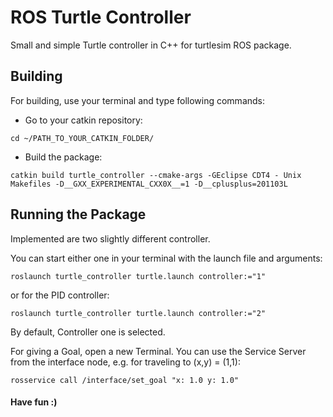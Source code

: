 # ROS Turtle Controller
Small and simple Turtle controller in C++ for turtlesim ROS package.

## Building 
For building, use your terminal and type following commands:

* Go to your catkin repository:
```
cd ~/PATH_TO_YOUR_CATKIN_FOLDER/
```
* Build the package:
```
catkin build turtle_controller --cmake-args -GEclipse CDT4 - Unix Makefiles -D__GXX_EXPERIMENTAL_CXX0X__=1 -D__cplusplus=201103L
```

## Running the Package
Implemented are two slightly different controller. 

You can start either one in your terminal with the launch file and arguments:
```
roslaunch turtle_controller turtle.launch controller:="1"
```
or for the PID controller:
```
roslaunch turtle_controller turtle.launch controller:="2"
```
By default, Controller one is selected.

For giving a Goal, open a new Terminal. You can use the Service Server
from the interface node, e.g. for traveling to (x,y) = (1,1):
```
rosservice call /interface/set_goal "x: 1.0 y: 1.0" 
```
#### Have fun :)
